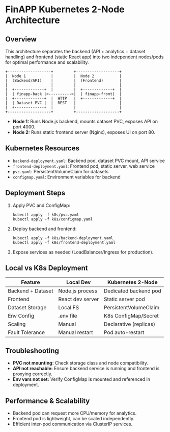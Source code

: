 # FinAPP Kubernetes 2-Node Architecture

## Overview
This architecture separates the backend (API + analytics + dataset handling) and frontend (static React app) into two independent nodes/pods for optimal performance and scalability.

```
+-------------------+         +-------------------+
|  Node 1           |         |  Node 2           |
|  (Backend/API)    |         |  (Frontend)       |
|                   |         |                   |
|  +-------------+  |         |  +-------------+  |
|  | finapp-back |<---------->|  | finapp-front|  |
|  +-------------+  |  HTTP   |  +-------------+  |
|  | Dataset PVC |  |  REST   |                   |
|  +-------------+  |         |                   |
+-------------------+         +-------------------+
```

- **Node 1:** Runs Node.js backend, mounts dataset PVC, exposes API on port 4000.
- **Node 2:** Runs static frontend server (Nginx), exposes UI on port 80.

## Kubernetes Resources
- `backend-deployment.yaml`: Backend pod, dataset PVC mount, API service
- `frontend-deployment.yaml`: Frontend pod, static server, web service
- `pvc.yaml`: PersistentVolumeClaim for datasets
- `configmap.yaml`: Environment variables for backend

## Deployment Steps
1. Apply PVC and ConfigMap:
   ```
   kubectl apply -f k8s/pvc.yaml
   kubectl apply -f k8s/configmap.yaml
   ```
2. Deploy backend and frontend:
   ```
   kubectl apply -f k8s/backend-deployment.yaml
   kubectl apply -f k8s/frontend-deployment.yaml
   ```
3. Expose services as needed (LoadBalancer/Ingress for production).

## Local vs K8s Deployment
| Feature                | Local Dev         | Kubernetes 2-Node         |
|------------------------|-------------------|---------------------------|
| Backend + Dataset      | Node.js process   | Dedicated backend pod     |
| Frontend               | React dev server  | Static server pod         |
| Dataset Storage        | Local FS          | PersistentVolumeClaim     |
| Env Config             | .env file         | K8s ConfigMap/Secret      |
| Scaling                | Manual            | Declarative (replicas)    |
| Fault Tolerance        | Manual restart    | Pod auto-restart          |

## Troubleshooting
- **PVC not mounting:** Check storage class and node compatibility.
- **API not reachable:** Ensure backend service is running and frontend is proxying correctly.
- **Env vars not set:** Verify ConfigMap is mounted and referenced in deployment.

## Performance & Scalability
- Backend pod can request more CPU/memory for analytics.
- Frontend pod is lightweight, can be scaled independently.
- Efficient inter-pod communication via ClusterIP services.
